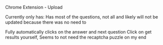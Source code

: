 Chrome Extension - Upload

Currently only has: Has most of the questions, not all and likely will not be updated because there was no need to

Fully automatically clicks on the answer and next question
Click on get results yourself, Seems to not need the recaptcha puzzle on my end
